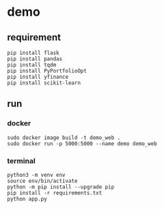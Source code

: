 # demo

## requirement
```shell
pip install flask
pip install pandas
pip install tqdm
pip install PyPortfolioOpt
pip install yfinance
pip install scikit-learn
```

## run

### docker

```shell
sudo docker image build -t demo_web .
sudo docker run -p 5000:5000 --name demo demo_web
```

### terminal
```shell
python3 -m venv env
source env/bin/activate
python -m pip install --upgrade pip
pip install -r requirements.txt
python app.py
```
